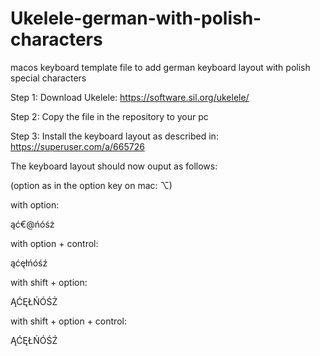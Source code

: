 # Ukelele-german-with-polish-characters
macos keyboard template file to add german keyboard layout with polish special characters

Step 1:
Download Ukelele:
https://software.sil.org/ukelele/

Step 2:
Copy the file in the repository to your pc

Step 3:
Install the keyboard layout as described in:
https://superuser.com/a/665726


The keyboard layout should now ouput as follows:

(option as in the option key on mac: ⌥)

with option:

ąć€@ńóśż


with option + control:

ąćęłńóśź


with shift + option:

ĄĆĘŁŃÓŚŻ


with shift + option + control:

ĄĆĘŁŃÓŚŹ
